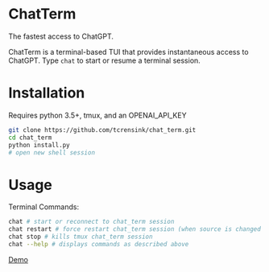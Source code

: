 # ChatTerm
The fastest access to ChatGPT.

ChatTerm is a terminal-based TUI that provides instantaneous access to ChatGPT. Type `chat` to start or resume a terminal session.

# Installation
Requires python 3.5+, tmux, and an OPENAI_API_KEY

```bash
git clone https://github.com/tcrensink/chat_term.git
cd chat_term
python install.py
# open new shell session
```

# Usage
Terminal Commands:
```bash
chat # start or reconnect to chat_term session
chat restart # force restart chat_term session (when source is changed or error occurs)
chat stop # kills tmux chat_term session
chat --help # displays commands as described above
```

[Demo](https://user-images.githubusercontent.com/26497809/238851240-20f6f849-27f6-4e35-b6ef-e8ec761e63de.mov)
